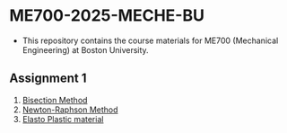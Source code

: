 # ME700-2025-MECHE-BU

* This repository contains the course materials for ME700 (Mechanical Engineering) at Boston University.

## Assignment 1
1. [Bisection Method](src/bisection_readme.md)
2. [Newton-Raphson Method](src/newton-raphson_readme.md)
3. [Elasto Plastic material](src/elasto_plastic_readme.md)

